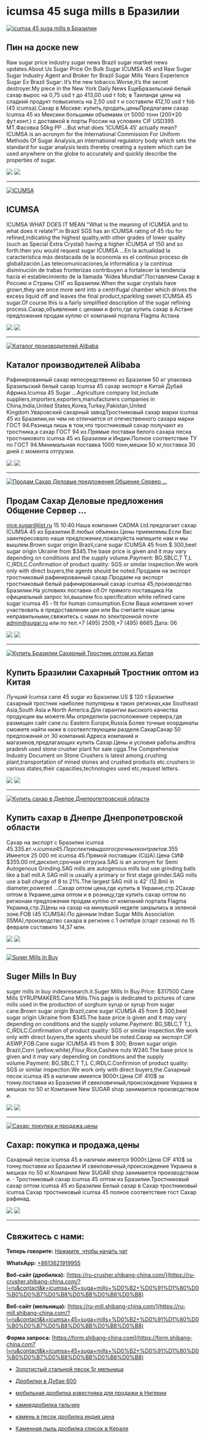 # icumsa 45 suga mills в Бразилии

<a href="https://swt.shibang-china.com/?l=ru&img&k=icumsa+45+suga+mills+%D0%B2+%D0%91%D1%80%D0%B0%D0%B7%D0%B8%D0%BB%D0%B8%D0%B8" target="_blank">![icumsa 45 suga mills в Бразилии](http://static.shibang-china.com/all-800x300/836.jpg)</a>

## Пин на доске new
Raw sugar price industry sugar news Brazil sugar martket news updates.About Us Sugar Price On Bulk Sugar ICUMSA 45 and Raw Sugar Sugar Industry Agent and Broker for Brazil Sugar Mills Years Experience Sugar Ex Brazil Sugar: It’s the new tobacco.Worse,it’s the secret destroyer.My piece in the New York Daily News ЕщеБразильский белый сахар вырос на 0,75 usd т до 413,00 usd т fob; в Таиланде цены на сладкий продукт повысились на 2,50 usd т и составили 412,10 usd т fob (45 icumsa).Сахар в Москве: купить,продать,ценыПредлагаем сахар Icumsa 45 из Мексики большими объемами от 5000 тонн (200*20 фут.конт.) c доставкой в порты России на условиях CIF USD395 MT.Фасовка 50kg PP …But what does ‘ICUMSA 45′ actually mean? ICUMSA is an acronym for the International Commission For Uniform Methods Of Sugar Analysis,an international regulatory body which sets the standard for sugar analysis tests thereby creating a system which can be used anywhere on the globe to accurately and quickly describe the properties of sugar.


<a href="https://whatsapp.shibangsoft.com/WhatsApp.php" target="_blank" title="WhatsApp">![](http://static.shibang-china.com/icon/whatsapp.png)</a> <a href="https://swt.shibang-china.com/?l=ru&icon&k=icumsa+45+suga+mills+%D0%B2+%D0%91%D1%80%D0%B0%D0%B7%D0%B8%D0%BB%D0%B8%D0%B8" target="_blank">![](http://static.shibang-china.com/icon/chat-ru.png)</a>

---

<a href="https://swt.shibang-china.com/?l=ru&img&k=icumsa+45+suga+mills+%D0%B2+%D0%91%D1%80%D0%B0%D0%B7%D0%B8%D0%BB%D0%B8%D0%B8" target="_blank">![ICUMSA](http://static.shibang-china.com/all-800x300/178.jpg)</a>

## ICUMSA
ICUMSA WHAT DOES IT MEAN &quot;What is the meaning of ICUMSA and to what does it relate?&quot;.in Brazil SGS has an ICUMSA rating of 45 rbu for refined,indicating the highest quality,with other grades of lower quality (such as Special Extra Crystal) having a higher ICUMSA of 150 and so forth.then you would request sugar ICUMSA …En la actualidad la caracter&#237;stica m&#225;s destacada de la econom&#237;a es el continuo proceso de globalizaci&#243;n.Las telecomunicaciones,la inform&#225;tica y la continua disminuci&#243;n de trabas fronterizas contribuyen a fortalecer la tendencia hacia el establecimiento de la llamada “Aldea Mundial”.Поставляем Сахар в Россию и Страны СНГ из Бразилии.When the sugar crystals have grown,they are once more sent into a centrifugal chamber which drives the excess liquid off and leaves the final product,sparkling sweet ICUMSA 45 sugar.Of course this is a fairly simplified description of the sugar refining process.Сахар,объявления с ценами и фото,где купить сахар в Астане предложения продам куплю от компаний портала Flagma Астана


<a href="https://whatsapp.shibangsoft.com/WhatsApp.php" target="_blank" title="WhatsApp">![](http://static.shibang-china.com/icon/whatsapp.png)</a> <a href="https://swt.shibang-china.com/?l=ru&icon&k=icumsa+45+suga+mills+%D0%B2+%D0%91%D1%80%D0%B0%D0%B7%D0%B8%D0%BB%D0%B8%D0%B8" target="_blank">![](http://static.shibang-china.com/icon/chat-ru.png)</a>

---

<a href="https://swt.shibang-china.com/?l=ru&img&k=icumsa+45+suga+mills+%D0%B2+%D0%91%D1%80%D0%B0%D0%B7%D0%B8%D0%BB%D0%B8%D0%B8" target="_blank">![Каталог производителей Alibaba](http://static.shibang-china.com/all-800x300/740.jpg)</a>

## Каталог производителей Alibaba
Рафинированный сахар непосредственно из Бразилии 50 кг упаковка Бразильский белый сахар Icumsa 45 сахар экспорт в Китай Дубай Африка.Icumsa 45 Sugar …Agriculture company list,include suppliers,importers,exporters,manufacturers companies in China,India,United States,Korea,Turkey,Pakistan,United Kingdom.Уваровский сахарный заводТростниковый сахар марки icumsa 45 из Бразилии,ни чем не отличается от отечественного сахара марки ГОСТ 94.Разница лишь в том,что тростниковый сахар получают из тростника,а сахар ГОСТ 94 из.Прямые поставки белого сахара песка тростникового icumsa 45 из Бразилии и Индии.Полное соответствие ТУ по ГОСТ 94.Минимальная поставка 1000 тонн,мешки 50 кг,поставка 30 дней с момента отгрузки.


<a href="https://whatsapp.shibangsoft.com/WhatsApp.php" target="_blank" title="WhatsApp">![](http://static.shibang-china.com/icon/whatsapp.png)</a> <a href="https://swt.shibang-china.com/?l=ru&icon&k=icumsa+45+suga+mills+%D0%B2+%D0%91%D1%80%D0%B0%D0%B7%D0%B8%D0%BB%D0%B8%D0%B8" target="_blank">![](http://static.shibang-china.com/icon/chat-ru.png)</a>

---

<a href="https://swt.shibang-china.com/?l=ru&img&k=icumsa+45+suga+mills+%D0%B2+%D0%91%D1%80%D0%B0%D0%B7%D0%B8%D0%BB%D0%B8%D0%B8" target="_blank">![Продам Сахар Деловые предложения Общение Сервер …](http://static.shibang-china.com/all-800x300/1465.jpg)</a>

## Продам Сахар Деловые предложения Общение Сервер …
nice.sugar@list.ru 15 10:40.Наша компания CADMA Ltd.предлагает сахар ICUMSA 45 из Бразилии.В любых объемах.Цены приемлемы.Если Вас заинтересовало наше предложение,пожалуйста напишите нам и мы вышлем.Brown sugar origin Brazil,сane sugar ICUMSA 45 from $ 300,beet sugar origin Ukraine from $345.The base price is given and it may vary depending on conditions and the supply volume.Payment: BG,SBLC,T T,L C,IRDLC.Confirmation of product quality: SGS or similar inspection.We work only with direct buyers,the agents should be noted.Продаем на экспорт тростниковый рафинированный сахар.Продаем на экспорт тростниковый белый рафинированный сахар icumsa 45,производство Бразилии.На условиях поставки cif.От прямого поставщика.На официальный запрос loi,вышлем fco.specification white refined cane sugar icumsa 45 ‐ fit for human consumption.Если Ваша компания хочет участвовать в предоставлении цен или Вы считаете наши цены неправильными,свяжитесь с нами по электронной почте admin@sugar.ru или по тел.+7 (495) 2509,+7 (495) 6665 Дата: 06


<a href="https://whatsapp.shibangsoft.com/WhatsApp.php" target="_blank" title="WhatsApp">![](http://static.shibang-china.com/icon/whatsapp.png)</a> <a href="https://swt.shibang-china.com/?l=ru&icon&k=icumsa+45+suga+mills+%D0%B2+%D0%91%D1%80%D0%B0%D0%B7%D0%B8%D0%BB%D0%B8%D0%B8" target="_blank">![](http://static.shibang-china.com/icon/chat-ru.png)</a>

---

<a href="https://swt.shibang-china.com/?l=ru&img&k=icumsa+45+suga+mills+%D0%B2+%D0%91%D1%80%D0%B0%D0%B7%D0%B8%D0%BB%D0%B8%D0%B8" target="_blank">![Купить Бразилии Сахарный Тростник оптом из Китая](http://static.shibang-china.com/all-800x300/179.jpg)</a>

## Купить Бразилии Сахарный Тростник оптом из Китая
Лучший Icumsa cane 45 sugar из Бразилии.US $ 120 т.Бразилии сахарный тростник наиболее популярны в таких регионах,как Southeast Asia,South Asia и North America.Для гарантии высокого качества продукции вы можете.Мы определили расположение сервера,где размещен сайт cane.ru: Eastern Europe,Russia.Более точные координаты сможете найти ниже в соответствующем разделе.СахарСахар 50 предложений от 30 компаний.Адреса компаний и магазинов,предлагающих купить Сахар.Цены и условия работы.andhra pradesh used stone crusher plant for sale cgga.The Comprehensive Industry Document on Stone Crushers is latest among.crushing plant,transportation of mined stones and crushed products etc.crushers in various states,their capacities,technologies used etc,request letters.


<a href="https://whatsapp.shibangsoft.com/WhatsApp.php" target="_blank" title="WhatsApp">![](http://static.shibang-china.com/icon/whatsapp.png)</a> <a href="https://swt.shibang-china.com/?l=ru&icon&k=icumsa+45+suga+mills+%D0%B2+%D0%91%D1%80%D0%B0%D0%B7%D0%B8%D0%BB%D0%B8%D0%B8" target="_blank">![](http://static.shibang-china.com/icon/chat-ru.png)</a>

---

<a href="https://swt.shibang-china.com/?l=ru&img&k=icumsa+45+suga+mills+%D0%B2+%D0%91%D1%80%D0%B0%D0%B7%D0%B8%D0%BB%D0%B8%D0%B8" target="_blank">![Купить сахар в Днепре Днепропетровской области](http://static.shibang-china.com/all-800x300/1265.jpg)</a>

## Купить сахар в Днепре Днепропетровской области
Сахар на экспорт с Бразилии icumsa 45.335$.в т.ч.icumsa 45.Перспективы долгосрочных контрактов.355$ Имеется 25 000 mt icumsa 45.Прямой поставщик (США).Цена СИФ $355.00 mt,дисконт,срочная отгрузка.SAG is an acronym for Semi Autogenous Grinding.SAG mills are autogenous mills but use grinding balls like a ball mill.A SAG mill is usually a primary or first stage grinder.SAG mills use a ball charge of 8 to 21%.The largest SAG mill is 42' (12.8m) in diameter,powered …Сахар оптом цена,где купить в Украине,стр.2Сахар оптом в Украине,цена оптом и в розницу,где купить сахар оптом по регионам предложения продам куплю от компаний портала Flagma Украина,стр.2Цены на сахар на минувшей неделе закрылись в зеленой зоне.FOB (45 ICUMSA).По данным Indian Sugar Mills Association (ISMA),производство сахара в регионе с 1 октября (старт сезона) по 15 февраля составило 14,37 млн.


<a href="https://whatsapp.shibangsoft.com/WhatsApp.php" target="_blank" title="WhatsApp">![](http://static.shibang-china.com/icon/whatsapp.png)</a> <a href="https://swt.shibang-china.com/?l=ru&icon&k=icumsa+45+suga+mills+%D0%B2+%D0%91%D1%80%D0%B0%D0%B7%D0%B8%D0%BB%D0%B8%D0%B8" target="_blank">![](http://static.shibang-china.com/icon/chat-ru.png)</a>

---

<a href="https://swt.shibang-china.com/?l=ru&img&k=icumsa+45+suga+mills+%D0%B2+%D0%91%D1%80%D0%B0%D0%B7%D0%B8%D0%BB%D0%B8%D0%B8" target="_blank">![Suger Mills In Buy](http://static.shibang-china.com/all-800x300/1062.jpg)</a>

## Suger Mills In Buy
suger mills in buy indexresearch.it.Suger Mills In Buy.Price: $317500 Cane Mills SYRUPMAKERS.Cane Mills.This page is dedicated to pictures of cane mills used in the production of sorghum syrup or syrup from sugar cane.Brown sugar origin Brazil,сane sugar ICUMSA 45 from $ 300,beet sugar origin Ukraine from $345.The base price is given and it may vary depending on conditions and the supply volume.Payment: BG,SBLC,T T,L C,IRDLC.Confirmation of product quality: SGS or similar inspection.We work only with direct buyers,the agents should be noted.Cахар на экспорт.CIF ASWP,FOB.Cane sugar ICUMSA 45 from $ 300; Brown sugar origin Brazil,Corn (yellow,white),Flour,Rice,Cashew nuts W240.The base price is given and it may vary depending on conditions and the supply volume.Payment: BG,SBLC,T T,L C,IRDLC.Confirmion of product quality: SGS or similar inspection.We work only with direct buyers,the.Сахарный песок icumsa 45 в наличии имеется 9000т.Цена CIF 410$ за тонну.поставки из Бразилии И свекловичный,происхождение Украина в мешках по 50 кг.Компания New SUGAR shop занимается производством и.


<a href="https://whatsapp.shibangsoft.com/WhatsApp.php" target="_blank" title="WhatsApp">![](http://static.shibang-china.com/icon/whatsapp.png)</a> <a href="https://swt.shibang-china.com/?l=ru&icon&k=icumsa+45+suga+mills+%D0%B2+%D0%91%D1%80%D0%B0%D0%B7%D0%B8%D0%BB%D0%B8%D0%B8" target="_blank">![](http://static.shibang-china.com/icon/chat-ru.png)</a>

---

<a href="https://swt.shibang-china.com/?l=ru&img&k=icumsa+45+suga+mills+%D0%B2+%D0%91%D1%80%D0%B0%D0%B7%D0%B8%D0%BB%D0%B8%D0%B8" target="_blank">![Сахар: покупка и продажа,цены](http://static.shibang-china.com/all-800x300/687.jpg)</a>

## Сахар: покупка и продажа,цены
Сахарный песок icumsa 45 в наличии имеется 9000т.Цена CIF 410$ за тонну.поставки из Бразилии И свекловичный,происхождение Украина в мешках по 50 кг.Компания New SUGAR shop занимается производством и.&nbsp;&#0183;&#32;Тростниковый сахар icumsa 45 оптом из Бразилии.Тростниковый сахар оптом icumsa 45 из Бразилии Белый сахар в Сахар тростниковый icumsa Сахар тростниковый icumsa 45 полное соответствие гост Сахар рафинад.

<a href="https://whatsapp.shibangsoft.com/WhatsApp.php" target="_blank" title="WhatsApp">![](http://static.shibang-china.com/icon/whatsapp.png)</a> <a href="https://swt.shibang-china.com/?l=ru&icon&k=icumsa+45+suga+mills+%D0%B2+%D0%91%D1%80%D0%B0%D0%B7%D0%B8%D0%BB%D0%B8%D0%B8" target="_blank">![](http://static.shibang-china.com/icon/chat-ru.png)</a>

---
## Свяжитесь с нами:

**Теперь говорите:** [Нажмите, чтобы начать чат](https://swt.shibang-china.com?l=ru&contact&k=icumsa+45+suga+mills+%D0%B2+%D0%91%D1%80%D0%B0%D0%B7%D0%B8%D0%BB%D0%B8%D0%B8)

**WhatsApp:**  [+8613621919955](https://whatsapp.shibangsoft.com/WhatsApp.php)

**Веб-сайт (дробилка):** [https://ru-crusher.shibang-china.com/](https://ru-crusher.shibang-china.com/?l=ru&contact&k=icumsa+45+suga+mills+%D0%B2+%D0%91%D1%80%D0%B0%D0%B7%D0%B8%D0%BB%D0%B8%D0%B8)

**Веб-сайт (мельница):** [https://ru-mill.shibang-china.com/](https://ru-mill.shibang-china.com/?l=ru&contact&k=icumsa+45+suga+mills+%D0%B2+%D0%91%D1%80%D0%B0%D0%B7%D0%B8%D0%BB%D0%B8%D0%B8)

**Форма запроса:** [https://form.shibang-china.com](https://form.shibang-china.com?l=ru&contact&k=icumsa+45+suga+mills+%D0%B2+%D0%91%D1%80%D0%B0%D0%B7%D0%B8%D0%BB%D0%B8%D0%B8)

* [Золотистый стальной песок 5r мельница](../133/%D0%97%D0%BE%D0%BB%D0%BE%D1%82%D0%B8%D1%81%D1%82%D1%8B%D0%B9%20%D1%81%D1%82%D0%B0%D0%BB%D1%8C%D0%BD%D0%BE%D0%B9%20%D0%BF%D0%B5%D1%81%D0%BE%D0%BA%205r%20%D0%BC%D0%B5%D0%BB%D1%8C%D0%BD%D0%B8%D1%86%D0%B0.md)

* [Дробилки в Дубае 600](../135/%D0%94%D1%80%D0%BE%D0%B1%D0%B8%D0%BB%D0%BA%D0%B8%20%D0%B2%20%D0%94%D1%83%D0%B1%D0%B0%D0%B5%20600.md)

* [мобильная дробилка известняка для продажи в Нигерии](../132/%D0%BC%D0%BE%D0%B1%D0%B8%D0%BB%D1%8C%D0%BD%D0%B0%D1%8F%20%D0%B4%D1%80%D0%BE%D0%B1%D0%B8%D0%BB%D0%BA%D0%B0%20%D0%B8%D0%B7%D0%B2%D0%B5%D1%81%D1%82%D0%BD%D1%8F%D0%BA%D0%B0%20%D0%B4%D0%BB%D1%8F%20%D0%BF%D1%80%D0%BE%D0%B4%D0%B0%D0%B6%D0%B8%20%D0%B2%20%D0%9D%D0%B8%D0%B3%D0%B5%D1%80%D0%B8%D0%B8.md)

* [камнедробилка тальчер](../131/%D0%BA%D0%B0%D0%BC%D0%BD%D0%B5%D0%B4%D1%80%D0%BE%D0%B1%D0%B8%D0%BB%D0%BA%D0%B0%20%D1%82%D0%B0%D0%BB%D1%8C%D1%87%D0%B5%D1%80.md)

* [камень в песок дробилка индия цена](../133/%D0%BA%D0%B0%D0%BC%D0%B5%D0%BD%D1%8C%20%D0%B2%20%D0%BF%D0%B5%D1%81%D0%BE%D0%BA%20%D0%B4%D1%80%D0%BE%D0%B1%D0%B8%D0%BB%D0%BA%D0%B0%20%D0%B8%D0%BD%D0%B4%D0%B8%D1%8F%20%D1%86%D0%B5%D0%BD%D0%B0.md)

* [Каменная пыль дробилка список в Керале](../134/%D0%9A%D0%B0%D0%BC%D0%B5%D0%BD%D0%BD%D0%B0%D1%8F%20%D0%BF%D1%8B%D0%BB%D1%8C%20%D0%B4%D1%80%D0%BE%D0%B1%D0%B8%D0%BB%D0%BA%D0%B0%20%D1%81%D0%BF%D0%B8%D1%81%D0%BE%D0%BA%20%D0%B2%20%D0%9A%D0%B5%D1%80%D0%B0%D0%BB%D0%B5.md)